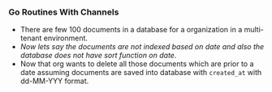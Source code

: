 ### Go Routines With Channels

- There are few 100 documents in a database for a organization in a multi-tenant environment.
- *Now lets say the documents are not indexed based on date and also the database does not have sort function on date.*
- Now that org wants to delete all those documents which are prior to a date assuming documents are saved into database with `created_at` with dd-MM-YYY format.
